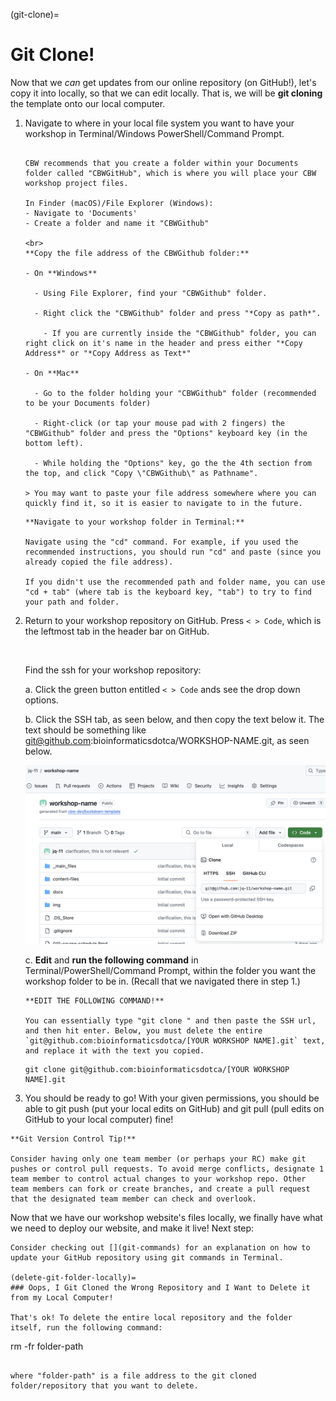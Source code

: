 (git-clone)=
# Git Clone!

Now that we *can* get updates from our online repository (on GitHub!), let's copy it into locally, so that we can edit locally. That is, we will be **git cloning** the template onto our local computer.

1.  Navigate to where in your local file system you want to have your workshop in Terminal/Windows PowerShell/Command Prompt.

    ```{admonition} **Recommended Workshop Location:**
    
    CBW recommends that you create a folder within your Documents folder called "CBWGitHub", which is where you will place your CBW workshop project files.
    
    In Finder (macOS)/File Explorer (Windows):
    - Navigate to 'Documents'
    - Create a folder and name it "CBWGithub"

    <br>
    **Copy the file address of the CBWGithub folder:**
    
    - On **Windows**

      - Using File Explorer, find your "CBWGithub" folder.

      - Right click the "CBWGithub" folder and press "*Copy as path*".

        - If you are currently inside the "CBWGithub" folder, you can right click on it's name in the header and press either "*Copy Address*" or "*Copy Address as Text*"
    
    - On **Mac**
      
      - Go to the folder holding your "CBWGithub" folder (recommended to be your Documents folder)
      
      - Right-click (or tap your mouse pad with 2 fingers) the "CBWGithub" folder and press the "Options" keyboard key (in the bottom left).
      
      - While holding the "Options" key, go the the 4th section from the top, and click "Copy \"CBWGithub\" as Pathname".
    
    > You may want to paste your file address somewhere where you can quickly find it, so it is easier to navigate to in the future.
    ```
    
    ```{tip}
    **Navigate to your workshop folder in Terminal:**
    
    Navigate using the "cd" command. For example, if you used the recommended instructions, you should run "cd" and paste (since you already copied the file address).
    
    If you didn't use the recommended path and folder name, you can use "cd + tab" (where tab is the keyboard key, "tab") to try to find your path and folder.
    ```

2.  Return to your workshop repository on GitHub. Press `< > Code`, which is the leftmost tab in the header bar on GitHub.
    
    <br>

    Find the ssh for your workshop repository:

      a. Click the green button entitled `< > Code` ands see the drop down options.
      
      b. Click the SSH tab, as seen below, and then copy the text below it. The text should be something like git@github.com:bioinformaticsdotca/WORKSHOP-NAME.git, as seen below.

      ![how to find the ssh for your repo](../../img/git-instruct/copy-ssh.png)
     
      c. **Edit** and **run the following command** in Terminal/PowerShell/Command Prompt, within the folder you want the workshop folder to be in. (Recall that we navigated there in step 1.)
          
    ```{warning}
    **EDIT THE FOLLOWING COMMAND!**
    
    You can essentially type "git clone " and then paste the SSH url, and then hit enter. Below, you must delete the entire `git@github.com:bioinformaticsdotca/[YOUR WORKSHOP NAME].git` text, and replace it with the text you copied.
    ```
        
    ```
    git clone git@github.com:bioinformaticsdotca/[YOUR WORKSHOP NAME].git
    ```

3.  You should be ready to go! With your given permissions, you should be able to git push (put your local edits on GitHub) and git pull (pull edits on GitHub to your local computer) fine!
    
```{tip}
**Git Version Control Tip!**
    
Consider having only one team member (or perhaps your RC) make git pushes or control pull requests. To avoid merge conflicts, designate 1 team member to control actual changes to your workshop repo. Other team members can fork or create branches, and create a pull request that the designated team member can check and overlook.
```

Now that we have our workshop website's files locally, we finally have what we need to deploy our website, and make it live! Next step: [](deploy)

```{tip}
Consider checking out [](git-commands) for an explanation on how to update your GitHub repository using git commands in Terminal.

(delete-git-folder-locally)=
### Oops, I Git Cloned the Wrong Repository and I Want to Delete it from my Local Computer!

That's ok! To delete the entire local repository and the folder itself, run the following command:

```
rm -fr folder-path
```

where "folder-path" is a file address to the git cloned folder/repository that you want to delete.